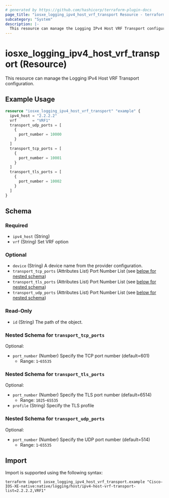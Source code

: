 ```yaml
---
# generated by https://github.com/hashicorp/terraform-plugin-docs
page_title: "iosxe_logging_ipv4_host_vrf_transport Resource - terraform-provider-iosxe"
subcategory: "System"
description: |-
  This resource can manage the Logging IPv4 Host VRF Transport configuration.
---
```


# iosxe_logging_ipv4_host_vrf_transport (Resource)

This resource can manage the Logging IPv4 Host VRF Transport configuration.

## Example Usage

```terraform
resource "iosxe_logging_ipv4_host_vrf_transport" "example" {
  ipv4_host = "2.2.2.2"
  vrf       = "VRF1"
  transport_udp_ports = [
    {
      port_number = 10000
    }
  ]
  transport_tcp_ports = [
    {
      port_number = 10001
    }
  ]
  transport_tls_ports = [
    {
      port_number = 10002
    }
  ]
}
```

<!-- schema generated by tfplugindocs -->
## Schema

### Required

- `ipv4_host` (String)
- `vrf` (String) Set VRF option

### Optional

- `device` (String) A device name from the provider configuration.
- `transport_tcp_ports` (Attributes List) Port Number List (see [below for nested schema](#nestedatt--transport_tcp_ports))
- `transport_tls_ports` (Attributes List) Port Number List (see [below for nested schema](#nestedatt--transport_tls_ports))
- `transport_udp_ports` (Attributes List) Port Number List (see [below for nested schema](#nestedatt--transport_udp_ports))

### Read-Only

- `id` (String) The path of the object.

<a id="nestedatt--transport_tcp_ports"></a>
### Nested Schema for `transport_tcp_ports`

Optional:

- `port_number` (Number) Specify the TCP port number (default=601)
  - Range: `1`-`65535`


<a id="nestedatt--transport_tls_ports"></a>
### Nested Schema for `transport_tls_ports`

Optional:

- `port_number` (Number) Specify the TLS port number (default=6514)
  - Range: `1025`-`65535`
- `profile` (String) Specify the TLS profile


<a id="nestedatt--transport_udp_ports"></a>
### Nested Schema for `transport_udp_ports`

Optional:

- `port_number` (Number) Specify the UDP port number (default=514)
  - Range: `1`-`65535`

## Import

Import is supported using the following syntax:

```shell
terraform import iosxe_logging_ipv4_host_vrf_transport.example "Cisco-IOS-XE-native:native/logging/host/ipv4-host-vrf-transport-list=2.2.2.2,VRF1"
```

